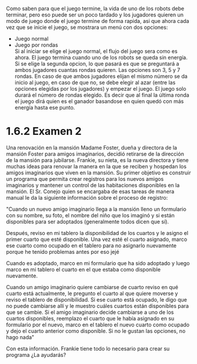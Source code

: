 Como saben para que el juego termine, la vida de uno de los robots debe terminar, pero eso puede ser un poco tardado y los jugadores quieren un modo de juego donde el juego termine de forma rapida, asi que ahora cada vez que se inicie el juego, se mostrara un menú con dos opciones:  
- Juego normal   
- Juego por rondas   
Si al iniciar se elige el juego normal, el flujo del juego sera como es ahora. El juego termina cuando uno de los robots se queda sin energía.   
Si se elige la segunda opcion, lo que pasará es que se preguntará a ambos jugadores cuantas rondas quieren. Las opciones son 3, 5 y 7 rondas. En caso de que ambos jugadores elijan el mismo número se da inicio al juego, en caso de que no, se debe elegir al azar (entre las opciones elegidas por los jugadores) y empezar el juego. El juego solo durará el número de rondas elegido. Es decir que al final la última ronda el juego dirá quien es el ganador basandose en quien quedó con más energía hasta ese punto.

# 1.6.2 Examen 2

Una renovación en la mansión
Madame Foster, dueña y directora de la mansión Foster para amigos imaginarios, decidió
retirarse de Ia dirección de Ia mansión para jubilarse. Frankie, su nieta, es Ia nueva directora y
tiene muchas ideas para renovar la manera en la que se reciben y hospedan los amigos
imaginarios que viven en la mansión. Su primer objetivo es construir un programa que
permita crear registros para los nuevos amigos imaginarios y mantener un control de las
habitaciones disponibles en la mansión.
El Sr. Conejo quien se encargaba de esas tareas de manera manual le da la siguiente
información sobre el proceso de registro:

"Cuando un nuevo amigo imaginario llega a la mansión lleno un formulario
con su nombre, su foto, el nombre del niño que los imaginó y si están
disponibles para ser adoptados (generalmente todos dicen que sí).

Después, reviso en mi tablero la disponibilidad de los cuartos y le asigno el
primer cuarto que esté disponible. Una vez esté el cuarto asignado, marco
ese cuarto como ocupado en el tablero para no asignarlo nuevamente
porque he tenido problemas antes por eso jejé

Cuando es adoptado, marco en mi formulario que ha sido adoptado y luego marco en mi
tablero el cuarto en el que estaba como disponible nuevamente.

Cuando un amigo imaginario quiere cambiarse de cuarto reviso
en qué cuarto está actualmente, le pregunto el cuarto al que
quiere moverse y reviso el tablero de disponibilidad. Si ese
cuarto está ocupado, le digo que no puede cambiarse allí y le
muestro cuáles cuartos están disponibles para que se cambie. Si
el amigo imaginario decide cambiarse a uno de los cuartos
disponibles, reemplazo el cuarto que le había asignado en su
formulario por el nuevo, marco en el tablero el nuevo cuarto
como ocupado y dejo el cuarto anterior como disponible. Si no
le gustan las opciones, no hago nada"

Con esta información. Frankie tiene todo lo necesario para crear
su programa ¿La ayudarás?